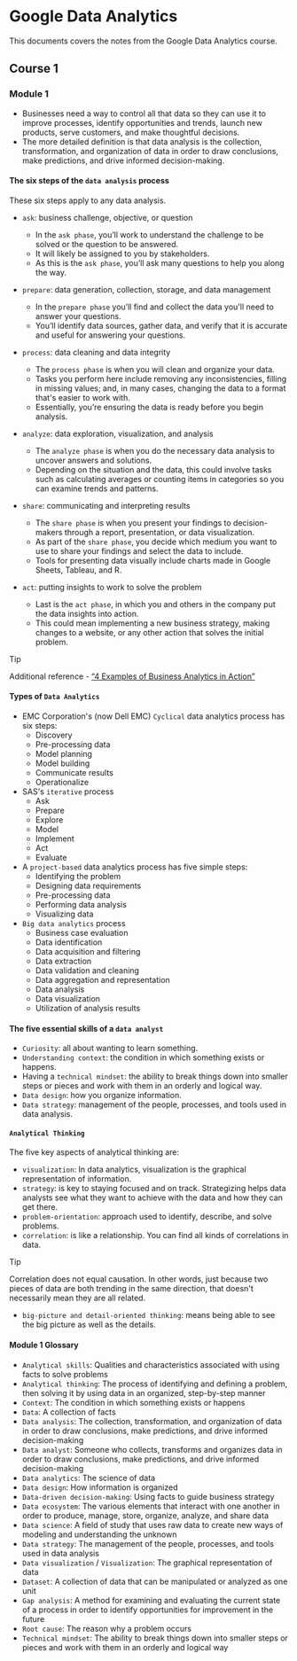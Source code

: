 # Google Data Analytics

This documents covers the notes from the Google Data Analytics course.

## Course 1

### Module 1

- Businesses need a way to control all that data so they can use it to improve processes, identify opportunities and trends, launch new products, serve customers, and make thoughtful decisions. 
- The more detailed definition is that data analysis is the collection, transformation, and organization of data in order to draw conclusions, make predictions, and drive informed decision-making. 

#### The six steps of the `data analysis` process

These six steps apply to any data analysis.

- `ask`: business challenge, objective, or question
    - In the `ask phase`, you’ll work to understand the challenge to be solved or the question to be answered.
    - It will likely be assigned to you by stakeholders.
    - As this is the `ask phase`, you’ll ask many questions to help you along the way. 

- `prepare`: data generation, collection, storage, and data management
    - In the `prepare phase` you’ll find and collect the data you'll need to answer your questions.
    - You’ll identify data sources, gather data, and verify that it is accurate and useful for answering your questions. 

- `process`: data cleaning and data integrity
    - The `process phase` is when you will clean and organize your data.
    - Tasks you perform here include removing any inconsistencies, filling in missing values; and, in many cases, changing the data to a format that's easier to work with.
    - Essentially, you’re ensuring the data is ready before you begin analysis.

- `analyze`: data exploration, visualization, and analysis
    - The `analyze phase` is when you do the necessary data analysis to uncover answers and solutions.
    - Depending on the situation and the data, this could involve tasks such as calculating averages or counting items in categories so you can examine trends and patterns.

- `share`: communicating and interpreting results 
    - The `share phase` is when you present your findings to decision-makers through a report, presentation, or data visualization.
    - As part of the `share phase`, you decide which medium you want to use to share your findings and select the data to include.
    - Tools for presenting data visually include charts made in Google Sheets, Tableau, and R. 

- `act`: putting insights to work to solve the problem
    - Last is the `act phase`, in which you and others in the company put the data insights into action.
    - This could mean implementing a new business strategy, making changes to a website, or any other action that solves the initial problem. 

> [!TIP]
> Additional reference - [“4 Examples of Business Analytics in Action”](https://online.hbs.edu/blog/post/business-analytics-examples)

#### Types of `Data Analytics`

- EMC Corporation's (now Dell EMC) `Cyclical` data analytics process has six steps:
    - Discovery
    - Pre-processing data
    - Model planning
    - Model building
    - Communicate results
    - Operationalize
- SAS's `iterative` process
    - Ask
    - Prepare
    - Explore
    - Model
    - Implement
    - Act
    - Evaluate
- A `project-based` data analytics process has five simple steps:
    - Identifying the problem
    - Designing data requirements
    - Pre-processing data
    - Performing data analysis
    - Visualizing data
- `Big data analytics` process
    - Business case evaluation
    - Data identification
    - Data acquisition and filtering
    - Data extraction
    - Data validation and cleaning
    - Data aggregation and representation
    - Data analysis
    - Data visualization
    - Utilization of analysis results

#### The five essential skills of a `data analyst`

- `Curiosity`: all about wanting to learn something.
- `Understanding context`: the condition in which something exists or happens.
- Having a `technical mindset`: the ability to break things down into smaller steps or pieces and work with them in an orderly and logical way. 
- `Data design`: how you organize information.
- `Data strategy`: management of the people, processes, and tools used in data analysis.

#### `Analytical Thinking`

The five key aspects of analytical thinking are: 
- `visualization`: In data analytics, visualization is the graphical representation of information.
- `strategy`: is key to staying focused and on track. Strategizing helps data analysts see what they want to achieve with the data and how they can get there.
- `problem-orientation`: approach used to identify, describe, and solve problems.
- `correlation`: is like a relationship. You can find all kinds of correlations in data.
> [!TIP]
> Correlation does not equal causation. In other words, just because two pieces of data are both trending in the same direction, that doesn't necessarily mean they are all related.
- `big-picture and detail-oriented thinking`: means being able to see the big picture as well as the details.

#### Module 1 Glossary

- `Analytical skills`: Qualities and characteristics associated with using facts to solve problems
- `Analytical thinking`: The process of identifying and defining a problem, then solving it by using data in an organized, step-by-step manner
- `Context`: The condition in which something exists or happens
- `Data`: A collection of facts
- `Data analysis`: The collection, transformation, and organization of data in order to draw conclusions, make predictions, and drive informed decision-making
- `Data analyst`: Someone who collects, transforms and organizes data in order to draw conclusions, make predictions, and drive informed decision-making
- `Data analytics`: The science of data
- `Data design`: How information is organized
- `Data-driven decision-making`: Using facts to guide business strategy
- `Data ecosystem`: The various elements that interact with one another in order to produce, manage, store, organize, analyze, and share data
- `Data science`: A field of study that uses raw data to create new ways of modeling and understanding the unknown
- `Data strategy`: The management of the people, processes, and tools used in data analysis
- `Data visualization` / `Visualization`: The graphical representation of data
- `Dataset`: A collection of data that can be manipulated or analyzed as one unit
- `Gap analysis`: A method for examining and evaluating the current state of a process in order to identify opportunities for improvement in the future
- `Root cause`: The reason why a problem occurs
- `Technical mindset`: The ability to break things down into smaller steps or pieces and work with them in an orderly and logical way
